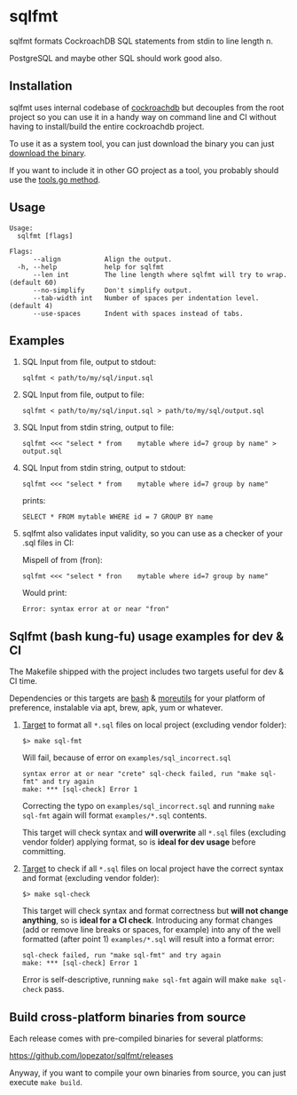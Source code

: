 # sqlfmt

sqlfmt formats CockroachDB SQL statements from stdin to line length n.

PostgreSQL and maybe other SQL should work good also.

## Installation

sqlfmt uses internal codebase of [cockroachdb](https://github.com/cockroachdb/cockroach) but decouples from the root project so you can use it in a handy way on command line and CI without having to install/build the entire cockroachdb project.

To use it as a system tool, you can just download the binary you can just [download the binary](https://github.com/lopezator/sqlfmt/releases).

If you want to include it in other GO project as a tool, you probably should use the [tools.go method](https://github.com/golang/go/wiki/Modules#how-can-i-track-tool-dependencies-for-a-module).

## Usage

```
Usage:
  sqlfmt [flags]

Flags:
      --align           Align the output.
  -h, --help            help for sqlfmt
      --len int         The line length where sqlfmt will try to wrap. (default 60)
      --no-simplify     Don't simplify output.
      --tab-width int   Number of spaces per indentation level. (default 4)
      --use-spaces      Indent with spaces instead of tabs.
```

## Examples

1. SQL Input from file, output to stdout:

    ```
    sqlfmt < path/to/my/sql/input.sql
    ```

2. SQL Input from file, output to file:

    ```
    sqlfmt < path/to/my/sql/input.sql > path/to/my/sql/output.sql
    ```

3. SQL Input from stdin string, output to file:

    ```
    sqlfmt <<< "select * from    mytable where id=7 group by name" > output.sql
    ```

4. SQL Input from stdin string, output to stdout:

    ```
    sqlfmt <<< "select * from    mytable where id=7 group by name"
    ```

    prints:

    ```
    SELECT * FROM mytable WHERE id = 7 GROUP BY name
    ```

5. sqlfmt also validates input validity, so you can use as a checker of your .sql files in CI:

    Mispell of from (fron):

    ```
    sqlfmt <<< "select * fron    mytable where id=7 group by name"
    ```

    Would print:

    ```
    Error: syntax error at or near "fron"
    ```

## Sqlfmt (bash kung-fu) usage examples for dev & CI

The Makefile shipped with the project includes two targets useful for dev & CI time.

Dependencies or this targets are [bash](https://www.gnu.org/software/bash/) & [moreutils](https://joeyh.name/code/moreutils/) for your platform of preference, instalable via apt, brew, apk, yum or whatever.

1. [Target](Makefile#72) to format all `*.sql` files on local project (excluding vendor folder):

    ```
    $> make sql-fmt
    ```

    Will fail, because of error on `examples/sql_incorrect.sql`

    ```
    syntax error at or near "crete" sql-check failed, run "make sql-fmt" and try again
    make: *** [sql-check] Error 1
    ```

    Correcting the typo on `examples/sql_incorrect.sql` and running `make sql-fmt` again will format `examples/*.sql` contents.

    This target will check syntax and **will overwrite** all `*.sql` files (excluding vendor folder) applying format, so is **ideal for dev usage** before committing.

2. [Target](Makefile#78) to check if all `*.sql` files on local project have the correct syntax and format (excluding vendor folder):

    ```
    $> make sql-check
    ```

    This target will check syntax and format correctness but **will not change anything**, so is **ideal for a CI check**.
    Introducing any format changes (add or remove line breaks or spaces, for example) into any of the well formatted (after point 1) `examples/*.sql` will result into a format error:

    ```
    sql-check failed, run "make sql-fmt" and try again
    make: *** [sql-check] Error 1
    ```

    Error is self-descriptive, running `make sql-fmt` again will make `make sql-check` pass.

## Build cross-platform binaries from source

Each release comes with pre-compiled binaries for several platforms:

https://github.com/lopezator/sqlfmt/releases

Anyway, if you want to compile your own binaries from source, you can just execute `make build`.